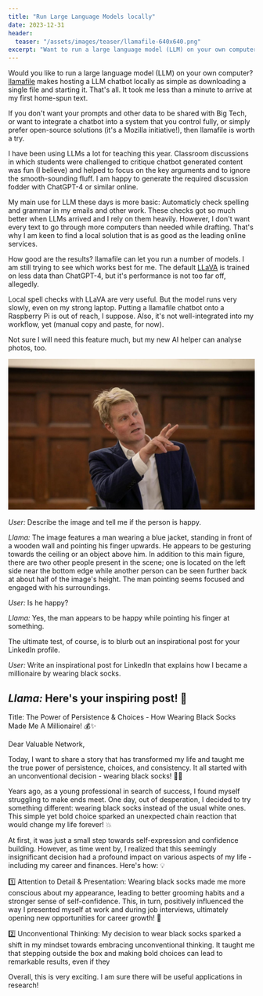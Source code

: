 ```yaml
---
title: "Run Large Language Models locally"
date: 2023-12-31
header:
  teaser: "/assets/images/teaser/llamafile-640x640.png"
excerpt: "Want to run a large language model (LLM) on your own computer? Llamafile makes hosting a LLM chatbot locally as simple as downloading a single file and starting it. That's all. It took me less than a minute to arrive at my first home-spun text. If you don't want your data to be shared with Big Tech, or want to integrate a ChatBot into a system that you control fully, or simply prefer open-source solutions (it's a Mozilla initiative!), then llamafile is worth a try. Click for more details..."
---
```

Would you like to run a large language model (LLM) on your own computer? [llamafile](https://github.com/Mozilla-Ocho/llamafile) makes hosting a LLM chatbot locally as simple as downloading a single file and starting it. That's all. It took me less than a minute to arrive at my first home-spun text.

If you don't want your prompts and other data to be shared with Big Tech, or want to integrate a chatbot into a system that you control fully, or simply prefer open-source solutions (it's a Mozilla initiative!), then llamafile is worth a try.

I have been using LLMs a lot for teaching this year. Classroom discussions in which students were challenged to critique chatbot generated content was fun (I believe) and helped to focus on the key arguments and to ignore the smooth-sounding fluff. I am happy to generate the required discussion fodder with ChatGPT-4 or similar online.

My main use for LLM these days is more basic: Automaticly check spelling and grammar in my emails and other work. These checks got so much better when LLMs arrived and I rely on them heavily. However, I don't want every text to go through more computers than needed while drafting. That's why I am keen to find a local solution that is as good as the leading online services.

How good are the results? llamafile can let you run a number of models. I am still trying to see which works best for me. The default [LLaVA](https://llava-vl.github.io/) is trained on less data than ChatGPT-4, but it's performance is not too far off, allegedly.

Local spell checks with LLaVA are very useful. But the model runs very slowly, even on my strong laptop. Putting a llamafile chatbot onto a Raspberry Pi is out of reach, I suppose. Also, it's not well-integrated into my workflow, yet (manual copy and paste, for now).

Not sure I will need this feature much, but my new AI helper can analyse photos, too.

<div class='highlight' id="container">

<img src="/assets/images/Thies-Lindenthal-3.jpg">

*User:* Describe the image and tell me if the person is happy.

*Llama:* The image features a man wearing a blue jacket, standing in front of a wooden wall and pointing his finger upwards. He appears to be gesturing towards the ceiling or an object above him. In addition to this main figure, there are two other people present in the scene; one is located on the left side near the bottom edge while another person can be seen further back at about half of the image's height. The man pointing seems focused and engaged with his surroundings.

*User:* Is he happy?

*Llama:* Yes, the man appears to be happy while pointing his finger at something.
</div>

The ultimate test, of course, is to blurb out an inspirational post for your LinkedIn profile.

<div class='highlight' id="container">

*User:* Write an inspirational post for LinkedIn that explains how I became a millionaire by wearing black socks.

*Llama:* Here's your inspiring post! 🚀
---

Title: The Power of Persistence & Choices - How Wearing Black Socks Made Me A Millionaire! 💰✨

Dear Valuable Network,

Today, I want to share a story that has transformed my life and taught me the true power of persistence, choices, and consistency. It all started with an unconventional decision - wearing black socks! 🧦✨

Years ago, as a young professional in search of success, I found myself struggling to make ends meet. One day, out of desperation, I decided to try something different: wearing black socks instead of the usual white ones. This simple yet bold choice sparked an unexpected chain reaction that would change my life forever! 💥

At first, it was just a small step towards self-expression and confidence building. However, as time went by, I realized that this seemingly insignificant decision had a profound impact on various aspects of my life - including my career and finances. Here's how: 💡

1️⃣ Attention to Detail & Presentation: Wearing black socks made me more conscious about my appearance, leading to better grooming habits and a stronger sense of self-confidence. This, in turn, positively influenced the way I presented myself at work and during job interviews, ultimately opening new opportunities for career growth! 🚀

2️⃣ Unconventional Thinking: My decision to wear black socks sparked a shift in my mindset towards embracing unconventional thinking. It taught me that stepping outside the box and making bold choices can lead to remarkable results, even if they
</div>

Overall, this is very exciting. I am sure there will be useful applications in research!
